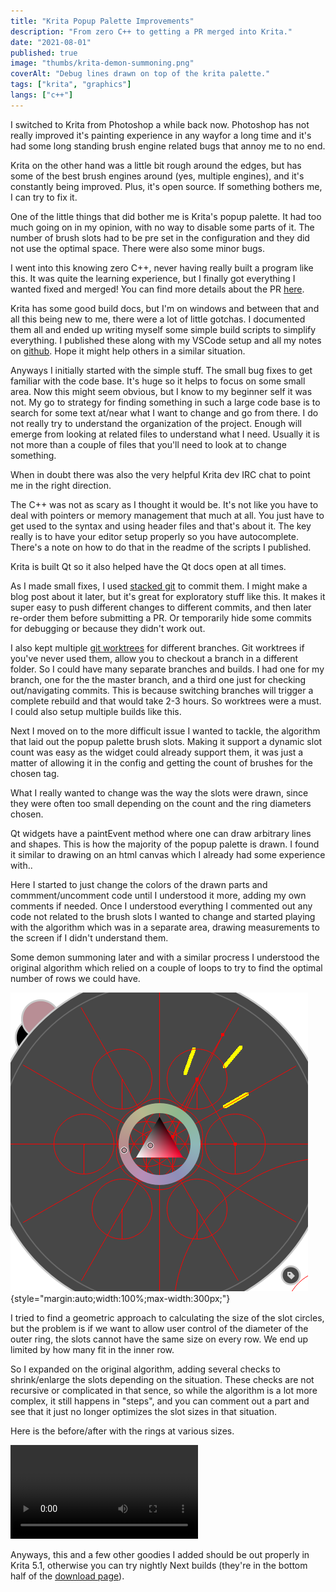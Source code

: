 ```yaml
---
title: "Krita Popup Palette Improvements"
description: "From zero C++ to getting a PR merged into Krita."
date: "2021-08-01"
published: true
image: "thumbs/krita-demon-summoning.png"
coverAlt: "Debug lines drawn on top of the krita palette."
tags: ["krita", "graphics"]
langs: ["c++"]
---
```


I switched to Krita from Photoshop a while back now. Photoshop has not really improved it's painting experience in any wayfor a long time and it's had some long standing brush engine related bugs that annoy me to no end.

Krita on the other hand was a little bit rough around the edges, but has some of the best brush engines around (yes, multiple engines), and it's constantly being improved. Plus, it's open source. If something bothers me, I can try to fix it.

One of the little things that did bother me is Krita's popup palette. It had too much going on in my opinion, with no way to disable some parts of it. The number of brush slots had to be pre set in the configuration and they did not use the optimal space. There were also some minor bugs.

I went into this knowing zero C++, never having really built a program like this. It was quite the learning experience, but I finally got everything I wanted fixed and merged! You can find more details about the PR [here](https://invent.kde.org/graphics/krita/-/merge_requests/922).

Krita has some good build docs, but I'm on windows and between that and all this being new to me, there were a lot of little gotchas. I documented them all and ended up writing myself some simple build scripts to simplify everything. I published these along with my VSCode setup and all my notes on [github](https://github.com/AlansCodeLog/krita-build-vscode-config). Hope it might help others in a similar situation. 

Anyways I initially started with the simple stuff. The small bug fixes to get familiar with the code base. It's huge so it helps to focus on some small area. Now this might seem obvious, but I know to my beginner self it was not. My go to strategy for finding something in such a large code base is to search for some text at/near what I want to change and go from there. I do not really try to understand the organization of the project. Enough will emerge from looking at related files to understand what I need. Usually it is not more than a couple of files that you'll need to look at to change something.

When in doubt there was also the very helpful Krita dev IRC chat to point me in the right direction.

The C++ was not as scary as I thought it would be. It's not like you have to deal with pointers or memory management that much at all. You just have to get used to the syntax and using header files and that's about it. The key really is to have your editor setup properly so you have autocomplete. There's a note on how to do that in the readme of the scripts I published.

Krita is built Qt so it also helped have the Qt docs open at all times. 

As I made small fixes, I used [stacked git](https://stacked-git.github.io/) to commit them. I might make a blog post about it later, but it's great for exploratory stuff like this. It makes it super easy to push different changes to different commits, and then later re-order them before submitting a PR. Or temporarily hide some commits for debugging or because they didn't work out. 

I also kept multiple [git worktrees](https://git-scm.com/docs/git-worktree) for different branches. Git worktrees if you've never used them, allow you to checkout a branch in a different folder. So I could have many separate branches and builds. I had one for my branch, one for the the master branch, and a third one just for checking out/navigating commits. This is because switching branches will trigger a complete rebuild and that would take 2-3 hours. So worktrees were a must. I could also setup multiple builds like this.

Next I moved on to the more difficult issue I wanted to tackle, the algorithm that laid out the popup palette brush slots. Making it support a dynamic slot count was easy as the widget could already support them, it was just a matter of allowing it in the config and getting the count of brushes for the chosen tag.

What I really wanted to change was the way the slots were drawn, since they were often too small depending on the count and the ring diameters chosen.

Qt widgets have a paintEvent method where one can draw arbitrary lines and shapes. This is how the majority of the popup palette is drawn. I found it similar to drawing on an html canvas which I already had some experience with..

Here I started to just change the colors of the drawn parts and commment/uncomment code until I understood it more, adding my own comments if needed. Once I understood everything I commented out any code not related to the brush slots I wanted to change and started playing with the algorithm which was in a separate area, drawing measurements to the screen if I didn't understand them.

Some demon summoning later and with a similar procress I understood the original algorithm which relied on a couple of loops to try to find the optimal number of rows we could have.

![Slots drawn on top of the krita palette.](/thumbs/krita-demon-summoning.png){style="margin:auto;width:100%;max-width:300px;"}


I tried to find a geometric approach to calculating the size of the slot circles, but the problem is if we want to allow user control of the diameter of the outer ring, the slots cannot have the same size on every row. We end up limited by how many fit in the inner row.

So I expanded on the original algorithm, adding several checks to shrink/enlarge the slots depending on the situation. These checks are not recursive or complicated in that sence, so while the algorithm is a lot more complex, it still happens in "steps", and you can comment out a part and see that it just no longer optimizes the slot sizes in that situation.

Here is the before/after with the rings at various sizes.

<video src="/posts/krita-palette-before-after.mp4" controls></video>

Anyways, this and a few other goodies I added should be out properly in Krita 5.1, otherwise you can try nightly Next builds (they're in the bottom half of the [download page](https://krita.org/en/download/krita-desktop/)).
